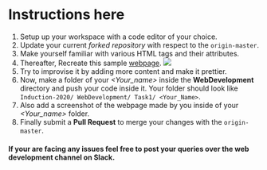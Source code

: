 # Instructions here

1. Setup up your workspace with a code editor of your choice.
2. Update your current *forked repository* with respect to the ```origin-master```.
2. Make yourself familiar with various HTML tags and their attributes.
3. Thereafter, Recreate this sample 
<a href="https://cdn.discordapp.com/attachments/711603625583050854/714156999755038747/Screenshot_121.png">webpage</a>.
<img src="https://cdn.discordapp.com/attachments/711603625583050854/714156999755038747/Screenshot_121.png"></img>
4. Try to improvise it by adding more content and make it prettier.
5. Now, make a folder of your *<Your_name>* inside the **WebDevelopment** directory and push your code inside it. 
Your folder should look like ```Induction-2020/ WebDevelopment/ Task1/ <Your_Name>```.
6. Also add a screenshot of the webpage made by you inside of your *<Your_name>* folder.
7. Finally submit a **Pull Request** to merge your changes with the ```origin-master```.

#### If your are facing any issues feel free to post your queries over the web development channel on Slack.
 
